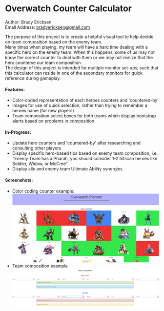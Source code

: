 Overwatch Counter Calculator
=========================================

Author: Brady Ericksen  
Email Address: bradyericksen@gmail.com

The purpose of this project is to create a helpful visual tool to help decide on team composition based on the enemy team.  
Many times when playing, my team will have a hard time dealing with a specific hero on the enemy team. When this happens, some of us may not know the correct counter to deal with them or we may not realize that the hero counterse our team composition.  
The design of this project is intended for multiple monitor set-ups, such that this calculator can reside in one of the secondary monitors for quick reference during gameplay.

#### Features:
* Color-coded representation of each heroes counters and 'countered-by'
* Images for use of quick selection, rather than trying to remember a heroes name (for new players)
* Team composition select boxes for both teams which display bootstrap alerts based on problems in composition

#### In-Progress:
* Update hero counters and 'countered-by' after researching and consulting other players
* Display specific hero-based tips based on enemy team composition, i.e. "Enemy Team has a Pharah, you should consider 1-2 hitscan heroes like Soldier, Widow, or McCree"
* Display ally and enemy team Ultimate Ability synergies.

#### Screenshots:
* Color coding counter example:
![Counters by color](https://github.com/RaptureBTP/overwatch-calc/blob/master/example1.PNG)
* Team composition example
![Enemy and Ally team composition with alerts](https://github.com/RaptureBTP/overwatch-calc/blob/master/example2.PNG)
